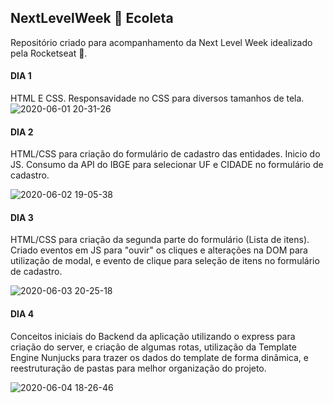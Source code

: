 ## NextLevelWeek 🚀 Ecoleta
Repositório criado para acompanhamento da Next Level Week idealizado pela Rocketseat 💜.

#### DIA 1
HTML E CSS. Responsavidade no CSS para diversos tamanhos de tela.
![2020-06-01 20-31-26](https://user-images.githubusercontent.com/51519268/83464420-32321e00-a447-11ea-95ed-301caebfce1a.gif)

#### DIA 2
HTML/CSS para criação do formulário de cadastro das entidades. Inicio do JS. Consumo da API do IBGE para selecionar UF e CIDADE no formulário de cadastro.

![2020-06-02 19-05-38](https://user-images.githubusercontent.com/51519268/83576917-3f174600-a509-11ea-9347-d2c09ab1287b.gif)

#### DIA 3
HTML/CSS para criação da segunda parte do formulário (Lista de itens). Criado eventos em JS para "ouvir" os cliques e alterações na DOM para utilização de modal, e evento de clique para seleção de itens no formulário de cadastro.

![2020-06-03 20-25-18](https://user-images.githubusercontent.com/51519268/83698784-abad4600-a5d8-11ea-9253-cd0e5f8af0f5.gif)

#### DIA 4
Conceitos iniciais do Backend da aplicação utilizando o express para criação do server, e criação de algumas rotas, utilização da Template Engine Nunjucks para trazer os dados do template de forma dinâmica, e reestruturação de pastas para melhor organização do projeto.

![2020-06-04 18-26-46](https://user-images.githubusercontent.com/51519268/83812458-f5a63280-a691-11ea-8d29-c99e48b54bb5.gif)
